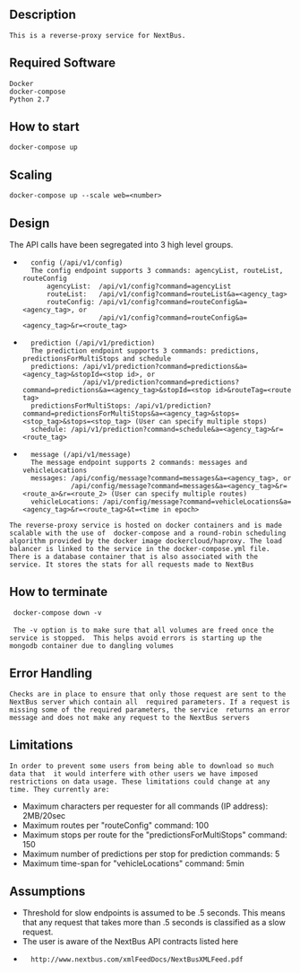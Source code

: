 ## Description
`This is a reverse-proxy service for NextBus.`

## Required Software
`Docker`<br/>
`docker-compose`<br/>
`Python 2.7`

## How to start
`docker-compose up`

## Scaling
`docker-compose up --scale web=<number>`

## Design

The API calls have been segregated into 3 high level groups. <br/>
*       config (/api/v1/config)
        The config endpoint supports 3 commands: agencyList, routeList, routeConfig
            agencyList:  /api/v1/config?command=agencyList
            routeList:   /api/v1/config?command=routeList&a=<agency_tag>
            routeConfig: /api/v1/config?command=routeConfig&a=<agency_tag>, or
                         /api/v1/config?command=routeConfig&a=<agency_tag>&r=<route_tag>
                          
        
*       prediction (/api/v1/prediction)
        The prediction endpoint supports 3 commands: predictions, predictionsForMultiStops and schedule
        predictions: /api/v1/prediction?command=predictions&a=<agency_tag>&stopId=<stop id>, or
                     /api/v1/prediction?command=predictions?command=predictions&a=<agency_tag>&stopId=<stop id>&routeTag=<route tag>
        predictionsForMultiStops: /api/v1/prediction?command=predictionsForMultiStops&a=<agency_tag>&stops=<stop_tag>&stops=<stop_tag> (User can specify multiple stops)
        schedule: /api/v1/prediction?command=schedule&a=<agency_tag>&r=<route_tag>
        
*       message (/api/v1/message)
        The message endpoint supports 2 commands: messages and vehicleLocations
        messages: /api/config/message?command=messages&a=<agency_tag>, or
                  /api/config/message?command=messages&a=<agency_tag>&r=<route_a>&r=<route_2> (User can specify multiple routes)
        vehicleLocations: /api/config/message?command=vehicleLocations&a=<agency_tag>&r=<route_tag>&t=<time in epoch>
                  
                  
`The reverse-proxy service is hosted on docker containers and is made scalable with the use of 
docker-compose and a round-robin scheduling algorithm provided by the docker image dockercloud/haproxy.
The load balancer is linked to the service in the docker-compose.yml file. There is a database container
that is also associated with the service. It stores the stats for all requests made to NextBus`

## How to terminate

` docker-compose down -v`<br/><br/>
` The -v option is to make sure that all volumes are freed once the service is stopped. 
This helps avoid errors is starting up the mongodb container due to dangling volumes`

## Error Handling
`Checks are in place to ensure that only those request are sent to the NextBus server which contain all 
required parameters. If a request is missing some of the required parameters, the service 
returns an error message and does not make any request to the NextBus servers`

## Limitations

`In order to prevent some users from being able to download so much data that 
it would interfere with other users we have imposed restrictions on data usage. These limitations could change at any time. They currently are:`
*   Maximum characters per requester for all commands (IP address): 2MB/20sec
*   Maximum routes per "routeConfig" command: 100
*   Maximum stops per route for the "predictionsForMultiStops" command: 150
*   Maximum number of predictions per stop for prediction commands: 5
*   Maximum time-span for "vehicleLocations" command: 5min


## Assumptions

*   Threshold for slow endpoints is assumed to be .5 seconds. This means that any request that 
takes more than .5 seconds is classified as a slow request.
*   The user is aware of the NextBus API contracts listed here
*       http://www.nextbus.com/xmlFeedDocs/NextBusXMLFeed.pdf

